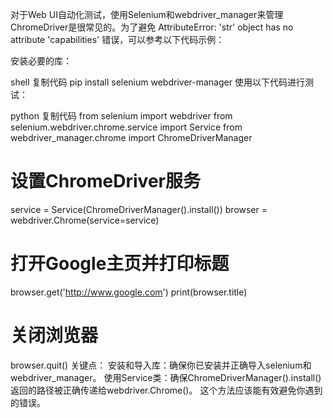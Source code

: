 对于Web UI自动化测试，使用Selenium和webdriver_manager来管理ChromeDriver是很常见的。为了避免 AttributeError: 'str' object has no attribute 'capabilities' 错误，可以参考以下代码示例：

安装必要的库：

shell
复制代码
pip install selenium webdriver-manager
使用以下代码进行测试：

python
复制代码
from selenium import webdriver
from selenium.webdriver.chrome.service import Service
from webdriver_manager.chrome import ChromeDriverManager

# 设置ChromeDriver服务
service = Service(ChromeDriverManager().install())
browser = webdriver.Chrome(service=service)

# 打开Google主页并打印标题
browser.get('http://www.google.com')
print(browser.title)

# 关闭浏览器
browser.quit()
关键点：
安装和导入库：确保你已安装并正确导入selenium和webdriver_manager。
使用Service类：确保ChromeDriverManager().install()返回的路径被正确传递给webdriver.Chrome()。
这个方法应该能有效避免你遇到的错误。
